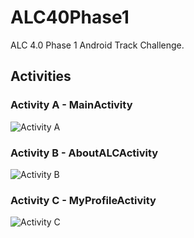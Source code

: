 # ALC40Phase1
ALC 4.0 Phase 1 Android Track Challenge.

## Activities ##

### Activity A - MainActivity ###
![Activity A](https://res.cloudinary.com/francis94c/image/upload/v1562870429/Activity_A.png)

### Activity B - AboutALCActivity ###
![Activity B](https://res.cloudinary.com/francis94c/image/upload/v1562870430/Activity_B.png)

### Activity C - MyProfileActivity ###
![Activity C](https://res.cloudinary.com/francis94c/image/upload/v1562870774/Activity_C.png)
